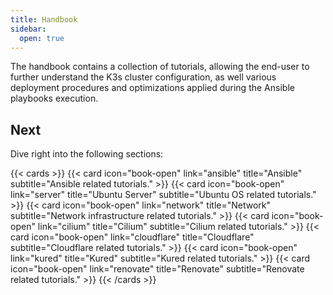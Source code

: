 ```yaml
---
title: Handbook
sidebar:
  open: true
---
```


The handbook contains a collection of tutorials, allowing the end-user to further understand the K3s cluster configuration, as well various deployment procedures and optimizations applied during the Ansible playbooks execution.

<!--more-->

## Next

Dive right into the following sections:

{{< cards >}}
  {{< card icon="book-open" link="ansible" title="Ansible" subtitle="Ansible related tutorials." >}}
  {{< card icon="book-open" link="server" title="Ubuntu Server" subtitle="Ubuntu OS related tutorials." >}}
  {{< card icon="book-open" link="network" title="Network" subtitle="Network infrastructure related tutorials." >}}
  {{< card icon="book-open" link="cilium" title="Cilium" subtitle="Cilium related tutorials." >}}
  {{< card icon="book-open" link="cloudflare" title="Cloudflare" subtitle="Cloudflare related tutorials." >}}
  {{< card icon="book-open" link="kured" title="Kured" subtitle="Kured related tutorials." >}}
  {{< card icon="book-open" link="renovate" title="Renovate" subtitle="Renovate related tutorials." >}}
{{< /cards >}}
